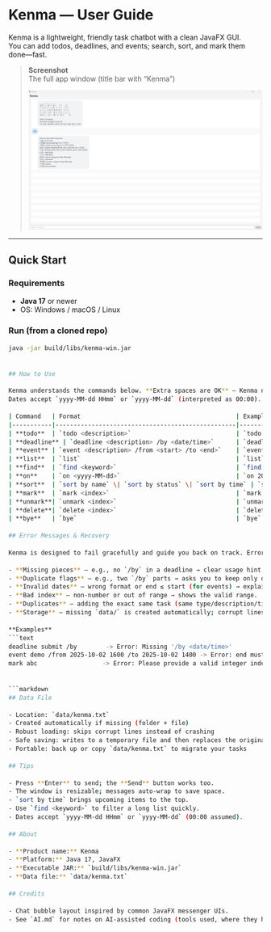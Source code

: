 # Kenma — User Guide

Kenma is a lightweight, friendly task chatbot with a clean JavaFX GUI.  
You can add todos, deadlines, and events; search, sort, and mark them done—fast.

> **Screenshot**  
> The full app window (title bar with “Kenma”)
>
> <img src="./Ui.png" alt="Kenma UI screenshot" width="760"/>

---

## Quick Start

### Requirements
- **Java 17** or newer
- OS: Windows / macOS / Linux

### Run (from a cloned repo)
```bash
java -jar build/libs/kenma-win.jar


## How to Use

Kenma understands the commands below. **Extra spaces are OK** — Kenma normalizes whitespace.  
Dates accept `yyyy-MM-dd HHmm` or `yyyy-MM-dd` (interpreted as 00:00).

| Command   | Format                                           | Example                                                |
|-----------|--------------------------------------------------|--------------------------------------------------------|
| **todo**  | `todo <description>`                             | `todo read CS2103T notes`                              |
| **deadline** | `deadline <description> /by <date/time>`      | `deadline iP v1 /by 2025-10-01 2359`                  |
| **event** | `event <description> /from <start> /to <end>`    | `event demo /from 2025-10-02 1400 /to 2025-10-02 1600`|
| **list**  | `list`                                           | `list`                                                 |
| **find**  | `find <keyword>`                                 | `find demo`                                            |
| **on**    | `on <yyyy-MM-dd>`                                | `on 2025-10-01`                                        |
| **sort**  | `sort by name` \| `sort by status` \| `sort by time` | `sort by time`                                       |
| **mark**  | `mark <index>`                                   | `mark 2`                                               |
| **unmark**| `unmark <index>`                                 | `unmark 2`                                             |
| **delete**| `delete <index>`                                 | `delete 3`                                             |
| **bye**   | `bye`                                            | `bye`                                                  |

## Error Messages & Recovery

Kenma is designed to fail gracefully and guide you back on track. Errors appear in the chat as a **red bubble**.

- **Missing pieces** – e.g., no `/by` in a deadline → clear usage hint.
- **Duplicate flags** – e.g., two `/by` parts → asks you to keep only one.
- **Invalid dates** – wrong format or end ≤ start (for events) → explains the rule.
- **Bad index** – non-number or out of range → shows the valid range.
- **Duplicates** – adding the exact same task (same type/description/time) is blocked.
- **Storage** – missing `data/` is created automatically; corrupt lines are skipped; saves are atomic.

**Examples**
```text
deadline submit /by        -> Error: Missing '/by <date/time>'
event demo /from 2025-10-02 1600 /to 2025-10-02 1400 -> Error: end must be after start
mark abc                  -> Error: Please provide a valid integer index.


```markdown
## Data File

- Location: `data/kenma.txt`
- Created automatically if missing (folder + file)
- Robust loading: skips corrupt lines instead of crashing
- Safe saving: writes to a temporary file and then replaces the original (atomic)
- Portable: back up or copy `data/kenma.txt` to migrate your tasks

## Tips

- Press **Enter** to send; the **Send** button works too.
- The window is resizable; messages auto-wrap to save space.
- `sort by time` brings upcoming items to the top.
- Use `find <keyword>` to filter a long list quickly.
- Dates accept `yyyy-MM-dd HHmm` or `yyyy-MM-dd` (00:00 assumed).

## About

- **Product name:** Kenma  
- **Platform:** Java 17, JavaFX  
- **Executable JAR:** `build/libs/kenma-win.jar`  
- **Data file:** `data/kenma.txt`

## Credits

- Chat bubble layout inspired by common JavaFX messenger UIs.
- See `AI.md` for notes on AI-assisted coding (tools used, where they helped).
